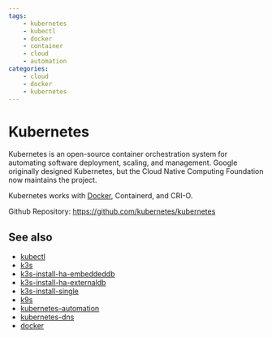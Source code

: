 ```yaml
---
tags:
    - kubernetes
    - kubectl
    - docker
    - container
    - cloud
    - automation
categories:
    - cloud
    - docker
    - kubernetes
---
```


# Kubernetes

Kubernetes is an open-source container orchestration system for automating software deployment, scaling, and management. Google originally designed Kubernetes, but the Cloud Native Computing Foundation now maintains the project.

Kubernetes works with [Docker](../docker/docker.md), Containerd, and CRI-O.

Github Repository: https://github.com/kubernetes/kubernetes

## See also

- [kubectl](kubectl.md)
- [k3s](k3s.md)
- [k3s-install-ha-embeddeddb](k3s-install-ha-embeddeddb.md)
- [k3s-install-ha-externaldb](k3s-install-ha-externaldb.md)
- [k3s-install-single](k3s-install-single.md)
- [k9s](k9s.md)
- [kubernetes-automation](kubernetes-automation.md)
- [kubernetes-dns](kubernetes-dns.md)
- [docker](../docker/docker.md)
